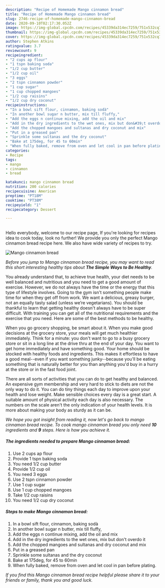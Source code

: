 ```yaml
---
description: "Recipe of Homemade Mango cinnamon bread"
title: "Recipe of Homemade Mango cinnamon bread"
slug: 2746-recipe-of-homemade-mango-cinnamon-bread
date: 2020-09-10T02:17:30.052Z
image: https://img-global.cpcdn.com/recipes/45339da314ec7259/751x532cq70/mango-cinnamon-bread-recipe-main-photo.jpg
thumbnail: https://img-global.cpcdn.com/recipes/45339da314ec7259/751x532cq70/mango-cinnamon-bread-recipe-main-photo.jpg
cover: https://img-global.cpcdn.com/recipes/45339da314ec7259/751x532cq70/mango-cinnamon-bread-recipe-main-photo.jpg
author: Stephen Atkins
ratingvalue: 3.7
reviewcount: 9
recipeingredient:
- "2 cups ap flour"
- "1 tspn baking soda"
- "1/2 cup butter"
- "1/2 cup oil"
- "3 eggs"
- "2 tspn cinnamon powder"
- "1 cup sugar"
- "1 cup chopped mangoes"
- "1/2 cup raisins"
- "1/2 cup dry coconut"
recipeinstructions:
- "In a bowl sift flour, cinnamon, baking sodà"
- "In another bowl sugar n butter, mix till fluffy,"
- "Add the eggs n continue mixing, add the oil and mix"
- "Add in the dry ingredients to the wet ones, mix but don&#39;t overdo it"
- "Add the chopped mangoes and sultanas and dry coconut and mix"
- "Put in a greased pan"
- "Sprinkle some sultanas and the dry coconut"
- "Bake at 175deg, for 45 to 60min"
- "When fully baked, remove from oven and let cool in pan before plating."
categories:
- Recipe
tags:
- mango
- cinnamon
- bread

katakunci: mango cinnamon bread 
nutrition: 200 calories
recipecuisine: American
preptime: "PT18M"
cooktime: "PT38M"
recipeyield: "1"
recipecategory: Dessert

---
```

<br>
Hello everybody, welcome to our recipe page, If you're looking for recipes idea to cook today, look no further! We provide you only the perfect Mango cinnamon bread recipe here. We also have wide variety of recipes to try.
<br>


![Mango cinnamon bread](https://img-global.cpcdn.com/recipes/45339da314ec7259/751x532cq70/mango-cinnamon-bread-recipe-main-photo.jpg)

<i>Before you jump to Mango cinnamon bread recipe, you may want to read this short interesting healthy tips about <strong>The Simple Ways to Be Healthy</strong>.</i>

You already understand that, to achieve true health, your diet needs to be well balanced and nutritious and you need to get a good amount of exercise. However, we do not always have the time or the energy that this type of lifestyle involves. Going to the gym isn't something people make time for when they get off from work. We want a delicious, greasy burger, not an equally tasty salad (unless we’re vegetarians). You should be thankful to learn that getting healthy doesn't always have to be super difficult. With training you can get all of the nutritional requirements and the exercise that you need. Here are some of the best methods to be healthy.

When you go grocery shopping, be smart about it. When you make good decisions at the grocery store, your meals will get much healthier immediately. Think for a minute: you don't want to go to a busy grocery store or sit in a long line at the drive thru at the end of your day. You want to get home immediately and have something good. Your home should be stocked with healthy foods and ingredients. This makes it effortless to have a good meal--even if you want something junky--because you'll be eating something that is naturally better for you than anything you'd buy in a hurry at the store or in the fast food joint.

There are all sorts of activities that you can do to get healthy and balanced. An expensive gym membership and very hard to stick to diets are not the only way to do it. You can do tiny things each day to improve upon your health and lose weight. Make sensible choices every day is a great start. A suitable amount of physical activity each day is also necessary. The numbers on the scale aren't the only indication of your health levels. It is more about making your body as sturdy as it can be. 


<i>We hope you got insight from reading it, now let's go back to mango cinnamon bread recipe. To cook mango cinnamon bread you only need <strong>10</strong> ingredients and <strong>9</strong> steps. Here is how you achieve it.
</i>

##### The ingredients needed to prepare Mango cinnamon bread:

1. Use 2 cups ap flour
1. Provide 1 tspn baking soda
1. You need 1/2 cup butter
1. Provide 1/2 cup oil
1. You need 3 eggs
1. Use 2 tspn cinnamon powder
1. Use 1 cup sugar
1. Use 1 cup chopped mangoes
1. Take 1/2 cup raisins
1. You need 1/2 cup dry coconut


##### Steps to make Mango cinnamon bread:

1. In a bowl sift flour, cinnamon, baking sodà
1. In another bowl sugar n butter, mix till fluffy,
1. Add the eggs n continue mixing, add the oil and mix
1. Add in the dry ingredients to the wet ones, mix but don&#39;t overdo it
1. Add the chopped mangoes and sultanas and dry coconut and mix
1. Put in a greased pan
1. Sprinkle some sultanas and the dry coconut
1. Bake at 175deg, for 45 to 60min
1. When fully baked, remove from oven and let cool in pan before plating.


<i>If you find this Mango cinnamon bread recipe helpful please share it to your friends or family, thank you and good luck.</i>
